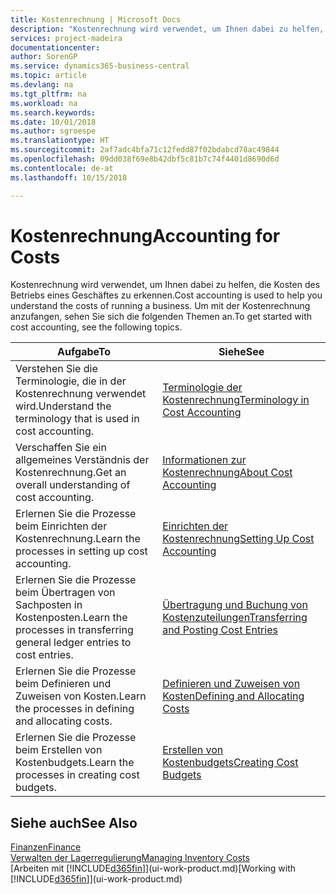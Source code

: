 ```yaml
---
title: Kostenrechnung | Microsoft Docs
description: "Kostenrechnung wird verwendet, um Ihnen dabei zu helfen, die Kosten des Betriebs eines Geschäftes zu erkennen. Um mit der Kostenrechnung anzufangen, sehen Sie sich die folgenden Themen an."
services: project-madeira
documentationcenter: 
author: SorenGP
ms.service: dynamics365-business-central
ms.topic: article
ms.devlang: na
ms.tgt_pltfrm: na
ms.workload: na
ms.search.keywords: 
ms.date: 10/01/2018
ms.author: sgroespe
ms.translationtype: HT
ms.sourcegitcommit: 2af7adc4bfa71c12fedd87f02bdabcd78ac49844
ms.openlocfilehash: 09dd038f69e8b42dbf5c81b7c74f4401d8690d6d
ms.contentlocale: de-at
ms.lasthandoff: 10/15/2018

---
```

# <a name="accounting-for-costs"></a><span data-ttu-id="dfd05-104">Kostenrechnung</span><span class="sxs-lookup"><span data-stu-id="dfd05-104">Accounting for Costs</span></span>
<span data-ttu-id="dfd05-105">Kostenrechnung wird verwendet, um Ihnen dabei zu helfen, die Kosten des Betriebs eines Geschäftes zu erkennen.</span><span class="sxs-lookup"><span data-stu-id="dfd05-105">Cost accounting is used to help you understand the costs of running a business.</span></span> <span data-ttu-id="dfd05-106">Um mit der Kostenrechnung anzufangen, sehen Sie sich die folgenden Themen an.</span><span class="sxs-lookup"><span data-stu-id="dfd05-106">To get started with cost accounting, see the following topics.</span></span>  

|<span data-ttu-id="dfd05-107">Aufgabe</span><span class="sxs-lookup"><span data-stu-id="dfd05-107">To</span></span>|<span data-ttu-id="dfd05-108">Siehe</span><span class="sxs-lookup"><span data-stu-id="dfd05-108">See</span></span>|  
|--------|---------|  
|<span data-ttu-id="dfd05-109">Verstehen Sie die Terminologie, die in der Kostenrechnung verwendet wird.</span><span class="sxs-lookup"><span data-stu-id="dfd05-109">Understand the terminology that is used in cost accounting.</span></span>|[<span data-ttu-id="dfd05-110">Terminologie der Kostenrechnung</span><span class="sxs-lookup"><span data-stu-id="dfd05-110">Terminology in Cost Accounting</span></span>](finance-terminology-in-cost-accounting.md)|  
|<span data-ttu-id="dfd05-111">Verschaffen Sie ein allgemeines Verständnis der Kostenrechnung.</span><span class="sxs-lookup"><span data-stu-id="dfd05-111">Get an overall understanding of cost accounting.</span></span>|[<span data-ttu-id="dfd05-112">Informationen zur Kostenrechnung</span><span class="sxs-lookup"><span data-stu-id="dfd05-112">About Cost Accounting</span></span>](finance-about-cost-accounting.md)|  
|<span data-ttu-id="dfd05-113">Erlernen Sie die Prozesse beim Einrichten der Kostenrechnung.</span><span class="sxs-lookup"><span data-stu-id="dfd05-113">Learn the processes in setting up cost accounting.</span></span>|[<span data-ttu-id="dfd05-114">Einrichten der Kostenrechnung</span><span class="sxs-lookup"><span data-stu-id="dfd05-114">Setting Up Cost Accounting</span></span>](finance-set-up-cost-accounting.md)|  
|<span data-ttu-id="dfd05-115">Erlernen Sie die Prozesse beim Übertragen von Sachposten in Kostenposten.</span><span class="sxs-lookup"><span data-stu-id="dfd05-115">Learn the processes in transferring general ledger entries to cost entries.</span></span>|[<span data-ttu-id="dfd05-116">Übertragung und Buchung von Kostenzuteilungen</span><span class="sxs-lookup"><span data-stu-id="dfd05-116">Transferring and Posting Cost Entries</span></span>](finance-transfer-and-post-cost-entries.md)|  
|<span data-ttu-id="dfd05-117">Erlernen Sie die Prozesse beim Definieren und Zuweisen von Kosten.</span><span class="sxs-lookup"><span data-stu-id="dfd05-117">Learn the processes in defining and allocating costs.</span></span>|[<span data-ttu-id="dfd05-118">Definieren und Zuweisen von Kosten</span><span class="sxs-lookup"><span data-stu-id="dfd05-118">Defining and Allocating Costs</span></span>](finance-define-and-allocate-costs.md)|  
|<span data-ttu-id="dfd05-119">Erlernen Sie die Prozesse beim Erstellen von Kostenbudgets.</span><span class="sxs-lookup"><span data-stu-id="dfd05-119">Learn the processes in creating cost budgets.</span></span>|[<span data-ttu-id="dfd05-120">Erstellen von Kostenbudgets</span><span class="sxs-lookup"><span data-stu-id="dfd05-120">Creating Cost Budgets</span></span>](finance-create-cost-budgets.md)|  

## <a name="see-also"></a><span data-ttu-id="dfd05-121">Siehe auch</span><span class="sxs-lookup"><span data-stu-id="dfd05-121">See Also</span></span>  
[<span data-ttu-id="dfd05-122">Finanzen</span><span class="sxs-lookup"><span data-stu-id="dfd05-122">Finance</span></span>](finance.md)  
[<span data-ttu-id="dfd05-123">Verwalten der Lagerregulierung</span><span class="sxs-lookup"><span data-stu-id="dfd05-123">Managing Inventory Costs</span></span>](finance-manage-inventory-costs.md)  
<span data-ttu-id="dfd05-124">[Arbeiten mit [!INCLUDE[d365fin](includes/d365fin_md.md)]](ui-work-product.md)</span><span class="sxs-lookup"><span data-stu-id="dfd05-124">[Working with [!INCLUDE[d365fin](includes/d365fin_md.md)]](ui-work-product.md)</span></span>

